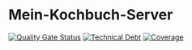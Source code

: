 # Mein-Kochbuch-Server
[![Quality Gate Status](https://sonarcloud.io/api/project_badges/measure?project=Mein-Kochbuch_Mein-Kochbuch-Server&metric=alert_status)](https://sonarcloud.io/summary/new_code?id=Mein-Kochbuch_Mein-Kochbuch-Server) [![Technical Debt](https://sonarcloud.io/api/project_badges/measure?project=Mein-Kochbuch_Mein-Kochbuch-Server&metric=sqale_index)](https://sonarcloud.io/summary/new_code?id=Mein-Kochbuch_Mein-Kochbuch-Server) [![Coverage](https://sonarcloud.io/api/project_badges/measure?project=Mein-Kochbuch_Mein-Kochbuch-Server&metric=coverage)](https://sonarcloud.io/summary/new_code?id=Mein-Kochbuch_Mein-Kochbuch-Server)

